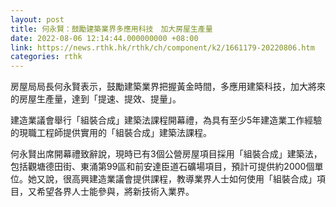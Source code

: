 ```yaml
---
layout: post
title: 何永賢：鼓勵建築業界多應用科技　加大房屋生產量
date: 2022-08-06 12:14:44.000000000 +08:00
link: https://news.rthk.hk/rthk/ch/component/k2/1661179-20220806.htm
categories: rthk
---
```


房屋局局長何永賢表示，鼓勵建築業界把握黃金時間，多應用建築科技，加大將來的房屋生產量，達到「提速、提效、提量」。

建造業議會舉行「組裝合成」建築法課程開幕禮，為具有至少5年建造業工作經驗的現職工程師提供實用的「組裝合成」建築法課程。

何永賢出席開幕禮致辭說，現時已有3個公營房屋項目採用「組裝合成」建築法，包括觀塘德田街、東涌第99區和前安達臣道石礦場項目，預計可提供約2000個單位。她又說，很高興建造業議會提供課程，教導業界人士如何使用「組裝合成」項目，又希望各界人士能參與，將新技術入業界。
